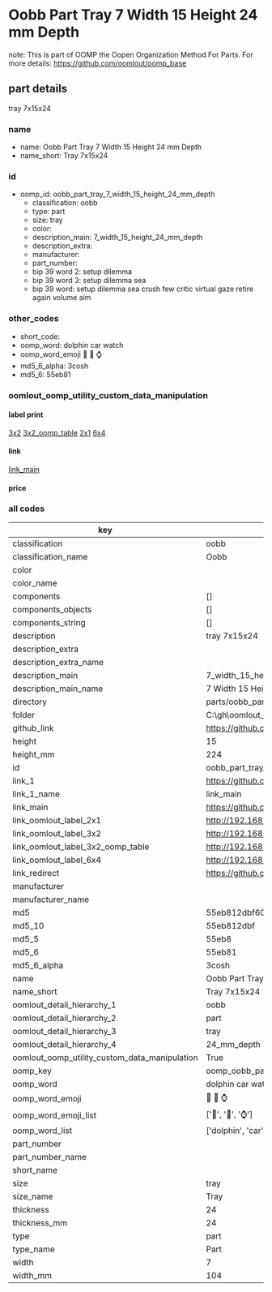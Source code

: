 # Oobb Part Tray 7 Width 15 Height 24 mm Depth  

note: This is part of OOMP the Oopen Organization Method For Parts. For more details: https://github.com/oomlout/oomp_base

##  part details
  



tray 7x15x24



### name
* name: Oobb Part Tray 7 Width 15 Height 24 mm Depth
* name_short: Tray 7x15x24 
### id
* oomp_id: oobb_part_tray_7_width_15_height_24_mm_depth
  * classification: oobb
  * type: part
  * size: tray
  * color: 
  * description_main: 7_width_15_height_24_mm_depth
  * description_extra: 
  * manufacturer: 
  * part_number: 
  * bip 39 word 2: setup dilemma
  * bip 39 word 3: setup dilemma sea
  * bip 39 word: setup dilemma sea crush few critic virtual gaze retire again volume aim

### other_codes
* short_code: 
* oomp_word: dolphin car watch
* oomp_word_emoji :dolphin: :car: :watch:
* md5_6_alpha: 3cosh
* md5_6: 55eb81






### oomlout_oomp_utility_custom_data_manipulation
#### label print
[3x2](http://192.168.1.245:1112/?label=oomp%203cosh)
[3x2_oomp_table](http://192.168.1.108:1112/?label=oomp%203cosh)
[2x1](http://192.168.1.242:1112/?label=oomp%203cosh)
[6x4](http://192.168.1.55:1112/?label=oomp%203cosh)    

#### link

[link_main](https://github.com/oomlout/oomlout_oobb_version_4_generated_parts/tree/main/navigation_oomp/oobb/part/tray/7_width_15_height_24_mm_depth/part)                              

#### price







### all codes 
| key | value |  
| --- | --- |  
| classification | oobb |  
| classification_name | Oobb |  
| color |  |  
| color_name |  |  
| components | [] |  
| components_objects | [] |  
| components_string | [] |  
| description | tray 7x15x24 |  
| description_extra |  |  
| description_extra_name |  |  
| description_main | 7_width_15_height_24_mm_depth |  
| description_main_name | 7 Width 15 Height 24 mm Depth |  
| directory | parts/oobb_part_tray_7_width_15_height_24_mm_depth |  
| folder | C:\gh\oomlout_oobb_version_4_generated_parts\parts\oobb_part_tray_7_width_15_height_24_mm_depth |  
| github_link | https://github.com/oomlout/oomlout_oomp_part_src/tree/main/parts/oobb_part_tray_7_width_15_height_24_mm_depth |  
| height | 15 |  
| height_mm | 224 |  
| id | oobb_part_tray_7_width_15_height_24_mm_depth |  
| link_1 | https://github.com/oomlout/oomlout_oobb_version_4_generated_parts/tree/main/navigation_oomp/oobb/part/tray/7_width_15_height_24_mm_depth/part |  
| link_1_name | link_main |  
| link_main | https://github.com/oomlout/oomlout_oobb_version_4_generated_parts/tree/main/navigation_oomp/oobb/part/tray/7_width_15_height_24_mm_depth/part |  
| link_oomlout_label_2x1 | http://192.168.1.242:1112/?label=oomp%203cosh |  
| link_oomlout_label_3x2 | http://192.168.1.245:1112/?label=oomp%203cosh |  
| link_oomlout_label_3x2_oomp_table | http://192.168.1.108:1112/?label=oomp%203cosh |  
| link_oomlout_label_6x4 | http://192.168.1.55:1112/?label=oomp%203cosh |  
| link_redirect | https://github.com/oomlout/oomlout_oobb_version_4_generated_parts/tree/main/parts/oobb_tray_07_15_24 |  
| manufacturer |  |  
| manufacturer_name |  |  
| md5 | 55eb812dbf60be8ccf2ac35183cf8e24 |  
| md5_10 | 55eb812dbf |  
| md5_5 | 55eb8 |  
| md5_6 | 55eb81 |  
| md5_6_alpha | 3cosh |  
| name | Oobb Part Tray 7 Width 15 Height 24 mm Depth |  
| name_short | Tray 7x15x24  |  
| oomlout_detail_hierarchy_1 | oobb |  
| oomlout_detail_hierarchy_2 | part |  
| oomlout_detail_hierarchy_3 | tray |  
| oomlout_detail_hierarchy_4 | 24_mm_depth |  
| oomlout_oomp_utility_custom_data_manipulation | True |  
| oomp_key | oomp_oobb_part_tray_7_width_15_height_24_mm_depth |  
| oomp_word | dolphin car watch |  
| oomp_word_emoji | :dolphin: :car: :watch: |  
| oomp_word_emoji_list | [':dolphin:', ':car:', ':watch:'] |  
| oomp_word_list | ['dolphin', 'car', 'watch'] |  
| part_number |  |  
| part_number_name |  |  
| short_name |  |  
| size | tray |  
| size_name | Tray |  
| thickness | 24 |  
| thickness_mm | 24 |  
| type | part |  
| type_name | Part |  
| width | 7 |  
| width_mm | 104 |  
